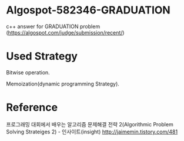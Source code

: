 # Algospot-582346-GRADUATION
c++ answer for GRADUATION problem (https://algospot.com/judge/submission/recent/)

# Used Strategy
Bitwise operation.

Memoization(dynamic programming Strategy).

# Reference
프로그래밍 대회에서 배우는 알고리즘 문제해결 전략 2(Algorithmic Problem Solving Strateiges 2) - 인사이트(insight)
http://jaimemin.tistory.com/481
